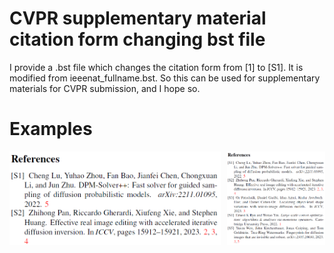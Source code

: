 # CVPR supplementary material citation form changing bst file
I provide a .bst file which changes the citation form from [1] to [S1].
It is modified from ieeenat_fullname.bst.
So this can be used for supplementary materials for CVPR submission, and I hope so.

# Examples
<div style="display: flex; align-items: flex-start;">
  <img src="body.png" alt="Image 1" style="height: 150px; margin-right: 10px;">
  <img src="refs.png" alt="Image 2" style="height: 150px;">
</div>

